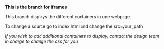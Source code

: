 **This is the branch for iframes**

This branch displays the different containers in one webpage.

To change a source go to index.html and change the src=your_path

*If you wish to add additional containers to display, contact the design team in charge to change the css for you*